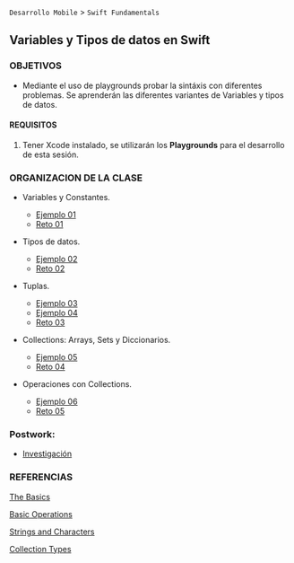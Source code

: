 
`Desarrollo Mobile` > `Swift Fundamentals`

## Variables y Tipos de datos en Swift 

### OBJETIVOS 

- Mediante el uso de playgrounds probar la sintáxis con diferentes problemas. Se aprenderán las diferentes variantes de Variables y tipos de datos.


#### REQUISITOS

1. Tener Xcode instalado, se utilizarán los **Playgrounds** para el desarrollo de esta sesión.


### ORGANIZACION DE LA CLASE 

-  Variables y Constantes. 

	- [Ejemplo 01](Ejemplo-01)
	- [Reto 01](Reto-01)

- Tipos de datos.

	- [Ejemplo 02](Ejemplo-02)
	- [Reto 02](Reto-02)

- Tuplas.

	- [Ejemplo 03](Ejemplo-03)
	- [Ejemplo 04](Ejemplo-04)
	- [Reto 03](Reto-03)

- Collections: Arrays, Sets y Diccionarios.

	- [Ejemplo 05](Ejemplo-05)
	- [Reto 04](Reto-04)

- Operaciones con Collections.

	- [Ejemplo 06](Ejemplo-06)
	- [Reto 05](Reto-05)


### Postwork:

- [Investigación](Postwork)


### REFERENCIAS

[The Basics](https://docs.swift.org/swift-book/LanguageGuide/TheBasics.html)

[Basic Operations](https://docs.swift.org/swift-book/LanguageGuide/BasicOperators.html)

[Strings and Characters](https://docs.swift.org/swift-book/LanguageGuide/StringsAndCharacters.html)

[Collection Types](https://docs.swift.org/swift-book/LanguageGuide/CollectionTypes.html)



